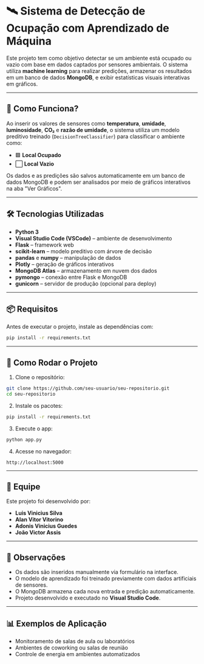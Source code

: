 # 🛰️ Sistema de Detecção de Ocupação com Aprendizado de Máquina

Este projeto tem como objetivo detectar se um ambiente está ocupado ou vazio com base em dados captados por sensores ambientais. O sistema utiliza **machine learning** para realizar predições, armazenar os resultados em um banco de dados **MongoDB**, e exibir estatísticas visuais interativas em gráficos.

---

## 🧠 Como Funciona?

Ao inserir os valores de sensores como **temperatura**, **umidade**, **luminosidade**, **CO₂** e **razão de umidade**, o sistema utiliza um modelo preditivo treinado (`DecisionTreeClassifier`) para classificar o ambiente como:

- 🟩 **Local Ocupado**
- ⬜ **Local Vazio**

Os dados e as predições são salvos automaticamente em um banco de dados MongoDB e podem ser analisados por meio de gráficos interativos na aba "Ver Gráficos".

---

## 🛠️ Tecnologias Utilizadas

- **Python 3**
- **Visual Studio Code (VSCode)** – ambiente de desenvolvimento
- **Flask** – framework web
- **scikit-learn** – modelo preditivo com árvore de decisão
- **pandas** e **numpy** – manipulação de dados
- **Plotly** – geração de gráficos interativos
- **MongoDB Atlas** – armazenamento em nuvem dos dados
- **pymongo** – conexão entre Flask e MongoDB
- **gunicorn** – servidor de produção (opcional para deploy)

---

## 📦 Requisitos

Antes de executar o projeto, instale as dependências com:

```bash
pip install -r requirements.txt
```

---

## 🚀 Como Rodar o Projeto

1. Clone o repositório:
```bash
git clone https://github.com/seu-usuario/seu-repositorio.git
cd seu-repositorio
```

2. Instale os pacotes:
```bash
pip install -r requirements.txt
```

3. Execute o app:
```bash
python app.py
```

4. Acesse no navegador:
```
http://localhost:5000
```

---

## 👥 Equipe

Este projeto foi desenvolvido por:

- **Luis Vinicius Silva**
- **Alan Vitor Vitorino**
- **Adonis Vinicius Guedes**
- **João Victor Assis**

---

## 📌 Observações

- Os dados são inseridos manualmente via formulário na interface.
- O modelo de aprendizado foi treinado previamente com dados artificiais de sensores.
- O MongoDB armazena cada nova entrada e predição automaticamente.
- Projeto desenvolvido e executado no **Visual Studio Code**.

---

## 📊 Exemplos de Aplicação

- Monitoramento de salas de aula ou laboratórios
- Ambientes de coworking ou salas de reunião
- Controle de energia em ambientes automatizados
